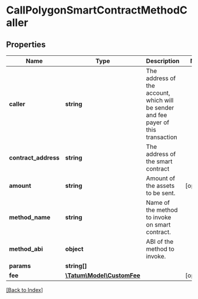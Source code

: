 # CallPolygonSmartContractMethodCaller

## Properties

Name | Type | Description | Notes
------------ | ------------- | ------------- | -------------
**caller** | **string** | The address of the account, which will be sender and fee payer of this transaction |
**contract_address** | **string** | The address of the smart contract |
**amount** | **string** | Amount of the assets to be sent. | [optional]
**method_name** | **string** | Name of the method to invoke on smart contract. |
**method_abi** | **object** | ABI of the method to invoke. |
**params** | **string[]** |  |
**fee** | [**\Tatum\Model\CustomFee**](CustomFee.md) |  | [optional]

[[Back to Index]](../index.md)
